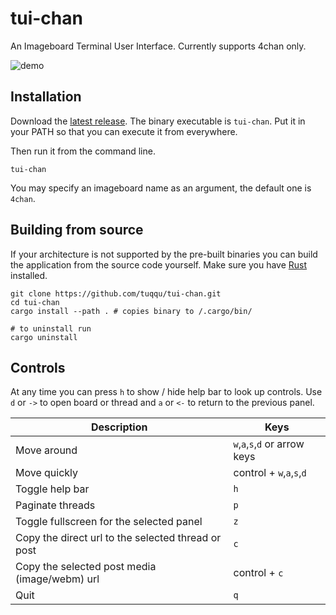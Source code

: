 # tui-chan
An Imageboard Terminal User Interface.
Currently supports 4chan only.

![demo](docs/demo.gif)

## Installation
Download the [latest release][latest-releases]. The binary executable is `tui-chan`. Put it in your PATH so that you can execute it from everywhere.

Then run it from the command line.
```shell
tui-chan
```

You may specify an imageboard name as an argument, the default one is `4chan`.

## Building from source
If your architecture is not supported by the pre-built binaries you can build the application from the source code yourself.
Make sure you have [Rust][rust-installation-url] installed.

```shell
git clone https://github.com/tuqqu/tui-chan.git
cd tui-chan
cargo install --path . # copies binary to /.cargo/bin/

# to uninstall run
cargo uninstall
```

## Controls

At any time you can press `h` to show / hide help bar to look up controls.
Use `d` or `->` to open board or thread and `a` or `<-` to return to the previous panel.

| Description | Keys |
| --- | --- |
| Move around | `w`,`a`,`s`,`d` or arrow keys |
| Move quickly | control + `w`,`a`,`s`,`d` | 
| Toggle help bar | `h` |
| Paginate threads | `p` |
| Toggle fullscreen for the selected panel | `z` |
| Copy the direct url to the selected thread or post | `c` |
| Copy the selected post media (image/webm) url | control + `c` |
| Quit | `q` |

[latest-releases]: https://github.com/tuqqu/tui-chan/releases
[rust-installation-url]: https://www.rust-lang.org/tools/install